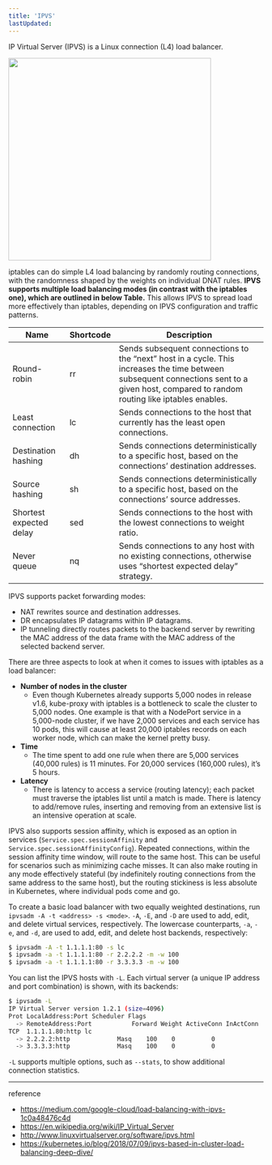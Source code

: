 ```yaml
---
title: 'IPVS'
lastUpdated: 
---
```


IP Virtual Server (IPVS) is a Linux connection (L4) load balancer. 

<img src="https://github.com/rlaisqls/TIL/assets/81006587/baab90be-20db-4b95-91cb-e2859c2b1b45" height=400px>

iptables can do simple L4 load balancing by randomly routing connections, with the randomness shaped by the weights on individual DNAT rules. **IPVS supports multiple load balancing modes (in contrast with the iptables one), which are outlined in below Table.** This allows IPVS to spread load more effectively than iptables, depending on IPVS configuration and traffic patterns.

|Name|Shortcode|Description|
|-|-|-|
|Round-robin|rr|Sends subsequent connections to the “next” host in a cycle. This increases the time between subsequent connections sent to a given host, compared to random routing like iptables enables.|
|Least connection|lc|Sends connections to the host that currently has the least open connections.|
|Destination hashing|dh|Sends connections deterministically to a specific host, based on the connections’ destination addresses.|
|Source hashing|sh|Sends connections deterministically to a specific host, based on the connections’ source addresses.|
|Shortest expected delay|sed|Sends connections to the host with the lowest connections to weight ratio.|
|Never queue|nq|Sends connections to any host with no existing connections, otherwise uses “shortest expected delay” strategy.|

IPVS supports packet forwarding modes:
- NAT rewrites source and destination addresses.
- DR encapsulates IP datagrams within IP datagrams.
- IP tunneling directly routes packets to the backend server by rewriting the MAC address of the data frame with the MAC address of the selected backend server.

There are three aspects to look at when it comes to issues with iptables as a load balancer:
- **Number of nodes in the cluster**
  - Even though Kubernetes already supports 5,000 nodes in release v1.6, kube-proxy with iptables is a bottleneck to scale the cluster to 5,000 nodes. One example is that with a NodePort service in a 5,000-node cluster, if we have 2,000 services and each service has 10 pods, this will cause at least 20,000 iptables records on each worker node, which can make the kernel pretty busy.
- **Time**
  - The time spent to add one rule when there are 5,000 services (40,000 rules) is 11 minutes. For 20,000 services (160,000 rules), it’s 5 hours.
- **Latency**
  - There is latency to access a service (routing latency); each packet must traverse the iptables list until a match is made. There is latency to add/remove rules, inserting and removing from an extensive list is an intensive operation at scale.

IPVS also supports session affinity, which is exposed as an option in services (`Service.spec.sessionAffinity` and `Service.spec.sessionAffinityConfig`). Repeated connections, within the session affinity time window, will route to the same host. This can be useful for scenarios such as minimizing cache misses. It can also make routing in any mode effectively stateful (by indefinitely routing connections from the same address to the same host), but the routing stickiness is less absolute in Kubernetes, where individual pods come and go.

To create a basic load balancer with two equally weighted destinations, run `ipvsadm -A -t <address> -s <mode>`. `-A`, `-E`, and `-D` are used to add, edit, and delete virtual services, respectively. The lowercase counterparts, `-a`, `-e`, and `-d`, are used to add, edit, and delete host backends, respectively:

```bash
$ ipvsadm -A -t 1.1.1.1:80 -s lc
$ ipvsadm -a -t 1.1.1.1:80 -r 2.2.2.2 -m -w 100
$ ipvsadm -a -t 1.1.1.1:80 -r 3.3.3.3 -m -w 100
```

You can list the IPVS hosts with `-L`. Each virtual server (a unique IP address and port combination) is shown, with its backends:

```bash
$ ipvsadm -L
IP Virtual Server version 1.2.1 (size=4096)
Prot LocalAddress:Port Scheduler Flags
  -> RemoteAddress:Port           Forward Weight ActiveConn InActConn
TCP  1.1.1.1.80:http lc
  -> 2.2.2.2:http             Masq    100    0          0
  -> 3.3.3.3:http             Masq    100    0          0
```

`-L` supports multiple options, such as `--stats`, to show additional connection statistics.


---
reference
- https://medium.com/google-cloud/load-balancing-with-ipvs-1c0a48476c4d
- https://en.wikipedia.org/wiki/IP_Virtual_Server
- http://www.linuxvirtualserver.org/software/ipvs.html
- https://kubernetes.io/blog/2018/07/09/ipvs-based-in-cluster-load-balancing-deep-dive/